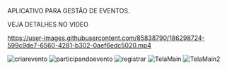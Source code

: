

APLICATIVO PARA GESTÃO DE EVENTOS.


VEJA DETALHES NO VIDEO



https://user-images.githubusercontent.com/85838790/186298724-599c9de7-6560-4281-b302-0aef6edc5020.mp4



![criarevento](https://user-images.githubusercontent.com/85838790/186298364-a13ca910-d17e-4062-a9e4-b0ae72081d2d.jpg)
![participandoevento](https://user-images.githubusercontent.com/85838790/186298366-e3c6fa7a-d826-4b6d-99bd-4ec711275f0a.jpg)
![registrar](https://user-images.githubusercontent.com/85838790/186298382-d3ba42c3-b0bb-4e0e-9971-11b7bba88b21.jpg)
![TelaMain](https://user-images.githubusercontent.com/85838790/186298387-78ae190d-e067-4a5d-8618-41158e7bb356.jpg)
![TelaMain2](https://user-images.githubusercontent.com/85838790/186298396-d57b7a10-a43c-4e5a-ac66-141c588afe00.jpg)









